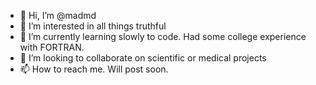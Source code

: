 - 👋 Hi, I’m @madmd
- 👀 I’m interested in all things truthful      
- 🌱 I’m currently learning slowly to code. Had some college experience with FORTRAN.
- 💞️ I’m looking to collaborate on scientific or medical projects
- 📫 How to reach me.  Will post soon.

<!---
madmd/madmd is a ✨ special ✨ repository because its `README.md` (this file) appears on your GitHub profile.
You can click the Preview link to take a look at your changes.
--->

